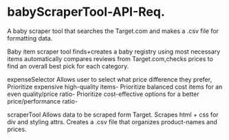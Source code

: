 # babyScraperTool-API-Req.
A baby scraper tool that searches the Target.com and makes a .csv file for formatting data.

Baby item scraper tool 
	finds+creates a baby registry using most necessary items 
	automatically compares reviews from Target.com,checks prices to find an overall best pick for each category.


expenseSelector
	Allows user to select what price difference they prefer, 
Prioritize expensive high-quality items- 
Prioritize balanced cost items for an even quality/price ratio-
Prioritize cost-effective options for a better price/performance ratio-
 
scraperTool
	Allows data to be scraped form Target.
Scrapes html + css for div and styling attrs.
Creates a .csv file that organizes product-names and prices.
